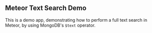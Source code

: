 Meteor Text Search Demo
-----------------------

This is a demo app, demonstrating how to perform a full text search in Meteor,
by using MongoDB's `$text` operator.
